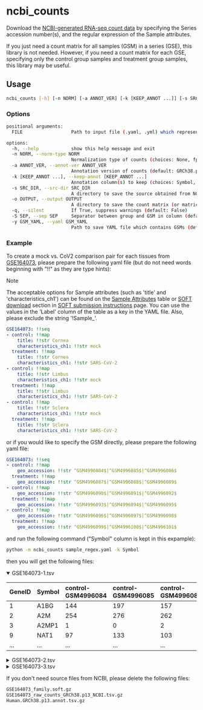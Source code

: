 # ncbi_counts

Download the [NCBI-generated RNA-seq count data](https://www.ncbi.nlm.nih.gov/geo/info/rnaseqcounts.html) by specifying the Series accession number(s), and the regular expression of the Sample attributes.

If you just need a count matrix for all samples (GSM) in a series (GSE), this library is not needed. However, if you need a count matrix for each GSE, specifying only the control group samples and treatment group samples, this library may be useful.

## Usage

```sh
ncbi_counts [-h] [-n NORM] [-a ANNOT_VER] [-k [KEEP_ANNOT ...]] [-s SRC_DIR] [-o OUTPUT] [-q] [-S SEP] [-y GSM_YAML] FILE
```

### Options

```sh
positional arguments:
  FILE                  Path to input file (.yaml, .yml) which represents each GSE accession number(s) which contains a sequence of maps with two keys: 'control' and 'treatment'. Each of these maps further contains key(s) (e.g., 'title', 'characteristics_ch1').

options:
  -h, --help            show this help message and exit
  -n NORM, --norm-type NORM
                        Normalization type of counts (choices: None, fpkm, tpm, default: None)
  -a ANNOT_VER, --annot-ver ANNOT_VER
                        Annotation version of counts (default: GRCh38.p13)
  -k [KEEP_ANNOT ...], --keep-annot [KEEP_ANNOT ...]
                        Annotation column(s) to keep (choices: Symbol, Description, Synonyms, GeneType, EnsemblGeneID, Status, ChrAcc, ChrStart, ChrStop, Orientation, Length, GOFunctionID, GOProcessID, GOComponentID, GOFunction, GOProcess, GOComponent, default: None)
  -s SRC_DIR, --src-dir SRC_DIR
                        A directory to save the source obtained from NCBI (default: ./)
  -o OUTPUT, --output OUTPUT
                        A directory to save the count matrix (or matrices) (default: ./)
  -q, --silent          If True, suppress warnings (default: False)
  -S SEP, --sep SEP     Separator between group and GSM in column (default: -)
  -y GSM_YAML, --yaml GSM_YAML
                        Path to save YAML file which contains GSMs (default: None)
```

### Example

To create a mock vs. CoV2 comparison pair for each tissues from [GSE164073](https://www.ncbi.nlm.nih.gov/geo/query/acc.cgi?acc=GSE164073), please prepare the following yaml file (but do not need words beginning with "!!" as they are type hints):

> [!NOTE]
> The acceptable options for Sample attributes (such as 'title' and 'characteristics_ch1') can be found on the [Sample Attributes](https://www.ncbi.nlm.nih.gov/geo/info/soft.html#sample_tab) table or [SOFT download](https://www.ncbi.nlm.nih.gov/geo/info/soft.html#download) section in [SOFT submission instructions](https://www.ncbi.nlm.nih.gov/geo/info/soft.html) page.
> You can use the values in the 'Label' column of the table as a key in the YAML file. Also, please exclude the string '!Sample_'.

```sample_regex.yaml
GSE164073: !!seq
- control: !!map
    title: !!str Cornea
    characteristics_ch1: !!str mock
  treatment: !!map
    title: !!str Cornea
    characteristics_ch1: !!str SARS-CoV-2
- control: !!map
    title: !!str Limbus
    characteristics_ch1: !!str mock
  treatment: !!map
    title: !!str Limbus
    characteristics_ch1: !!str SARS-CoV-2
- control: !!map
    title: !!str Sclera
    characteristics_ch1: !!str mock
  treatment: !!map
    title: !!str Sclera
    characteristics_ch1: !!str SARS-CoV-2
```

or if you would like to specify the GSM directly, please prepare the following yaml file:

```samples.yaml
GSE164073: !!seq
- control: !!map
    geo_accession: !!str ^GSM4996084$|^GSM4996085$|^GSM4996086$
  treatment: !!map
    geo_accession: !!str ^GSM4996087$|^GSM4996088$|^GSM4996089$
- control: !!map
    geo_accession: !!str ^GSM4996090$|^GSM4996091$|^GSM4996092$
  treatment: !!map
    geo_accession: !!str ^GSM4996093$|^GSM4996094$|^GSM4996095$
- control: !!map
    geo_accession: !!str ^GSM4996096$|^GSM4996097$|^GSM4996098$
  treatment: !!map
    geo_accession: !!str ^GSM4996099$|^GSM4996100$|^GSM4996101$
```

and run the following command ("Symbol" column is kept in this expample):

```sh
python -m ncbi_counts sample_regex.yaml -k Symbol
```

then you will get the following files:

<details open><summary>GSE164073-1.tsv</summary>

|GeneID|Symbol|control-GSM4996084|control-GSM4996085|control-GSM4996086|treatment-GSM4996088|treatment-GSM4996087|treatment-GSM4996089|
|:----|:----|:----|:----|:----|:----|:----|:----|
|1|A1BG|144|197|157|156|133|122|
|2|A2M|254|276|262|178|153|178|
|3|A2MP1|1|0|2|0|0|0|
|9|NAT1|97|133|103|83|93|88|
|...|...|...|...|...|...|...|...|
</details>
<details><summary>GSE164073-2.tsv</summary>

|GeneID|Symbol|control-GSM4996092|control-GSM4996091|control-GSM4996090|treatment-GSM4996095|treatment-GSM4996094|treatment-GSM4996093|
|:----|:----|:----|:----|:----|:----|:----|:----|
|1|A1BG|175|167|203|143|145|145|
|2|A2M|261|158|427|215|145|169|
|3|A2MP1|0|0|0|0|0|2|
|9|NAT1|122|100|133|90|78|80|
|...|...|...|...|...|...|...|...|
</details>

<details><summary>GSE164073-3.tsv</summary>

|GeneID|Symbol|control-GSM4996098|control-GSM4996097|control-GSM4996096|treatment-GSM4996099|treatment-GSM4996100|treatment-GSM4996101|
|:----|:----|:----|:----|:----|:----|:----|:----|
|1|A1BG|158|115|140|136|124|145|
|2|A2M|3337|2261|2536|1524|1288|1807|
|3|A2MP1|0|0|0|0|0|0|
|9|NAT1|83|64|68|65|52|79|
|...|...|...|...|...|...|...|...|
</details>

If you don't need source files from NCBI, please delete the following files:

```sh
GSE164073_family.soft.gz
GSE164073_raw_counts_GRCh38.p13_NCBI.tsv.gz
Human.GRCh38.p13.annot.tsv.gz
```

